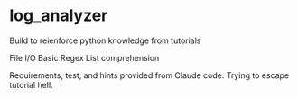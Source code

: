 ﻿# log_analyzer

Build to reienforce python knowledge from tutorials

File I/O
Basic Regex
List comprehension

Requirements, test, and hints provided from Claude code. Trying to escape tutorial hell. 
